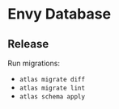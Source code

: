 # Envy Database

## Release

Run migrations:

- `atlas migrate diff`
- `atlas migrate lint`
- `atlas schema apply`

```

```
